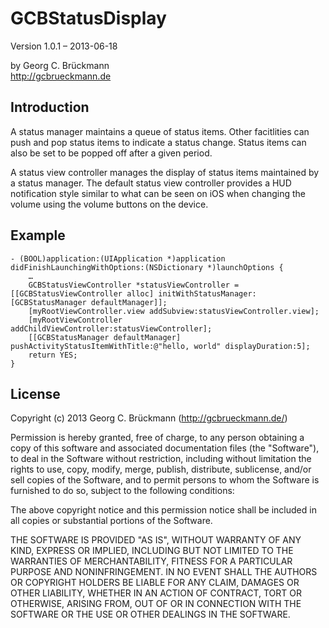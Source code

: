 # GCBStatusDisplay

Version 1.0.1 – 2013-06-18

by Georg C. Brückmann  
<http://gcbrueckmann.de>


## Introduction

A status manager maintains a queue of status items. Other facitlities
can push and pop status items to indicate a status change. Status items
can also be set to be popped off after a given period.

A status view controller manages the display of status items maintained
by a status manager. The default status view controller provides a HUD
notification style similar to what can be seen on iOS when changing the
volume using the volume buttons on the device.

## Example

	- (BOOL)application:(UIApplication *)application didFinishLaunchingWithOptions:(NSDictionary *)launchOptions {
		…
		GCBStatusViewController *statusViewController = [[GCBStatusViewController alloc] initWithStatusManager:[GCBStatusManager defaultManager]];
		[myRootViewController.view addSubview:statusViewController.view];
		[myRootViewController addChildViewController:statusViewController];
		[[GCBStatusManager defaultManager] pushActivityStatusItemWithTitle:@"hello, world" displayDuration:5];
		return YES;
	}

## License

Copyright (c) 2013 Georg C. Brückmann (http://gcbrueckmann.de/)

Permission is hereby granted, free of charge, to any person obtaining a copy
of this software and associated documentation files (the "Software"), to deal
in the Software without restriction, including without limitation the rights
to use, copy, modify, merge, publish, distribute, sublicense, and/or sell
copies of the Software, and to permit persons to whom the Software is
furnished to do so, subject to the following conditions:

The above copyright notice and this permission notice shall be included in
all copies or substantial portions of the Software.

THE SOFTWARE IS PROVIDED "AS IS", WITHOUT WARRANTY OF ANY KIND, EXPRESS OR
IMPLIED, INCLUDING BUT NOT LIMITED TO THE WARRANTIES OF MERCHANTABILITY,
FITNESS FOR A PARTICULAR PURPOSE AND NONINFRINGEMENT. IN NO EVENT SHALL THE
AUTHORS OR COPYRIGHT HOLDERS BE LIABLE FOR ANY CLAIM, DAMAGES OR OTHER
LIABILITY, WHETHER IN AN ACTION OF CONTRACT, TORT OR OTHERWISE, ARISING FROM,
OUT OF OR IN CONNECTION WITH THE SOFTWARE OR THE USE OR OTHER DEALINGS IN
THE SOFTWARE.
